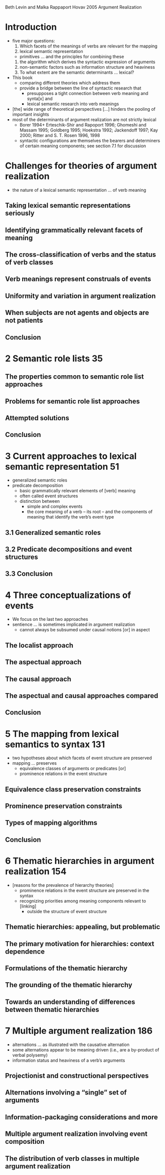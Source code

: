 Beth Levin and Malka Rappaport Hovav
2005
Argument Realization

# Introduction

* five major questions:
  1. Which facets of the meanings of verbs are relevant for the mapping
  1. lexical semantic representation
    * primitives ... and the principles for combining these
  1. the algorithm which derives the syntactic expression of arguments
  1. non-semantic factors such as
    information structure and heaviness
  1. To what extent are the semantic determinants ... lexical?
* This book
  * comparing different theories which address them
  * provide a bridge between the line of syntactic research that
    * presupposes a tight connection between verb meaning and synta[x] and
    * lexical semantic research into verb meanings
* [the] wide range of theoretical perspectives [...] hinders the pooling of
  important insights
* most of the determinants of argument realization are not strictly lexical
  * Borer 1994+ Erteschik-Shir and Rapoport 1996; Ghomeshi and Massam 1995;
    Goldberg 1995; Hoekstra 1992; Jackendoff 1997; Kay 2000;
    Ritter and S. T. Rosen 1996, 1998
  * syntactic configurations are themselves the bearers and determiners of
    certain meaning components; see section 7.1 for discussion

# Challenges for theories of argument realization

* the nature of a lexical semantic representation ... of verb meaning

## Taking lexical semantic representations seriously
## Identifying grammatically relevant facets of meaning
## The cross-classification of verbs and the status of verb classes
## Verb meanings represent construals of events
## Uniformity and variation in argument realization
## When subjects are not agents and objects are not patients
## Conclusion

# 2 Semantic role lists 35

## The properties common to semantic role list approaches
## Problems for semantic role list approaches
## Attempted solutions
## Conclusion

# 3 Current approaches to lexical semantic representation 51

* generalized semantic roles
* predicate decomposition
  * basic grammatically relevant elements of [verb] meaning
  * often called event structures
  * distinction between
    * simple and complex events
    * the core meaning of a verb – its root – and the
      components of meaning that identify the verb’s event type

## 3.1 Generalized semantic roles
## 3.2 Predicate decompositions and event structures
## 3.3 Conclusion

# 4 Three conceptualizations of events

* We focus on the last two approaches
* sentience ... is sometimes implicated in argument realization
  * cannot always be subsumed under causal notions [or] in aspect

## The localist approach
## The aspectual approach
## The causal approach
## The aspectual and causal approaches compared
## Conclusion

# 5 The mapping from lexical semantics to syntax 131

* two hypotheses about which facets of event structure are preserved
* mapping ... preserves
  * equivalence classes of arguments or predicates [or]
  * prominence relations in the event structure

## Equivalence class preservation constraints
## Prominence preservation constraints
## Types of mapping algorithms
## Conclusion

# 6 Thematic hierarchies in argument realization 154

* [reasons for the prevalence of hierarchy theories]
  * prominence relations in the event structure are preserved in the syntax
  * recognizing priorities among meaning components relevant to [linking]
    * outside the structure of event structure

## Thematic hierarchies: appealing, but problematic
## The primary motivation for hierarchies: context dependence
## Formulations of the thematic hierarchy
## The grounding of the thematic hierarchy
## Towards an understanding of differences between thematic hierarchies

# 7 Multiple argument realization 186

* alternations ... as illustrated with the causative alternation
* some alternations appear to be meaning driven
  (i.e., are a by-product of verbal polysemy)
* information status and heaviness of a verb’s arguments

## Projectionist and constructional perspectives
## Alternations involving a “single” set of arguments
## Information-packaging considerations and more
## Multiple argument realization involving event composition
## The distribution of verb classes in multiple argument realization
